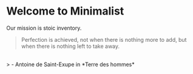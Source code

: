 # Welcome to Minimalist
Our mission is stoic inventory.

> Perfection is achieved, not when there is nothing more to add, but when there is nothing left to take away.
<br/>
> - Antoine de Saint-Exupe in *Terre des hommes*
